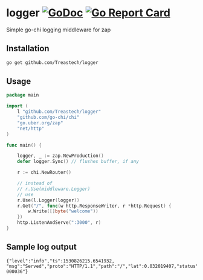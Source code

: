 # logger [![GoDoc][doc-img]][doc] [![Go Report Card](https://goreportcard.com/badge/github.com/Treastech/logger)](https://goreportcard.com/report/github.com/Treastech/logger)
Simple go-chi logging middleware for zap 

## Installation
```bash
go get github.com/Treastech/logger
```

## Usage
```go
package main

import (
	l "github.com/Treastech/logger"
	"github.com/go-chi/chi"
	"go.uber.org/zap"
	"net/http"
)

func main() {

	logger, _ := zap.NewProduction()
	defer logger.Sync() // flushes buffer, if any

	r := chi.NewRouter()

	// instead of
	// r.Use(middleware.Logger)
	// use
	r.Use(l.Logger(logger))
	r.Get("/", func(w http.ResponseWriter, r *http.Request) {
		w.Write([]byte("welcome"))
	})
	http.ListenAndServe(":3000", r)
}
```

## Sample log output
```
{"level":"info","ts":1530826215.6541932, "msg":"Served","proto":"HTTP/1.1","path":"/","lat":0.032019407,"status":200,"size":7,"reqId":"localhost/FsNkQGYAQA-000036"}
```


[doc-img]: https://godoc.org/github.com/Treastech/logger?status.svg
[doc]: https://godoc.org/github.com/Treastech/logger
